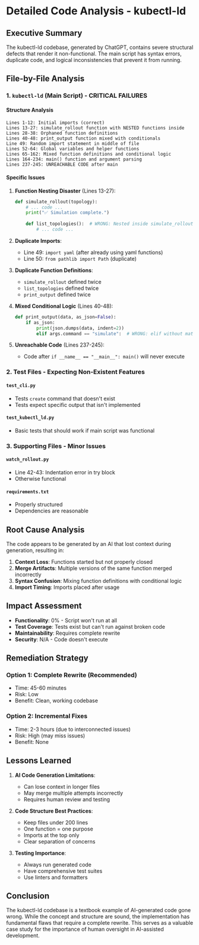 # Detailed Code Analysis - kubectl-ld

## Executive Summary

The kubectl-ld codebase, generated by ChatGPT, contains severe structural defects that render it non-functional. The main script has syntax errors, duplicate code, and logical inconsistencies that prevent it from running.

## File-by-File Analysis

### 1. `kubectl-ld` (Main Script) - CRITICAL FAILURES

#### Structure Analysis

```
Lines 1-12: Initial imports (correct)
Lines 13-27: simulate_rollout function with NESTED functions inside
Lines 28-38: Orphaned function definitions
Lines 40-48: print_output function mixed with conditionals
Line 49: Random import statement in middle of file
Lines 52-64: Global variables and helper functions
Lines 65-162: Mixed function definitions and conditional logic
Lines 164-234: main() function and argument parsing
Lines 237-245: UNREACHABLE CODE after main
```

#### Specific Issues

1. **Function Nesting Disaster** (Lines 13-27):
   ```python
   def simulate_rollout(topology):
       # ... code ...
       print("✅ Simulation complete.")
       
       def list_topologies():  # WRONG: Nested inside simulate_rollout
           # ... code ...
   ```

2. **Duplicate Imports**:
   - Line 49: `import yaml` (after already using yaml functions)
   - Line 50: `from pathlib import Path` (duplicate)

3. **Duplicate Function Definitions**:
   - `simulate_rollout` defined twice
   - `list_topologies` defined twice
   - `print_output` defined twice

4. **Mixed Conditional Logic** (Lines 40-48):
   ```python
   def print_output(data, as_json=False):
       if as_json:
           print(json.dumps(data, indent=2))
           elif args.command == "simulate":  # WRONG: elif without matching if
   ```

5. **Unreachable Code** (Lines 237-245):
   - Code after `if __name__ == "__main__": main()` will never execute

### 2. Test Files - Expecting Non-Existent Features

#### `test_cli.py`
- Tests `create` command that doesn't exist
- Tests expect specific output that isn't implemented

#### `test_kubectl_ld.py`
- Basic tests that should work if main script was functional

### 3. Supporting Files - Minor Issues

#### `watch_rollout.py`
- Line 42-43: Indentation error in try block
- Otherwise functional

#### `requirements.txt`
- Properly structured
- Dependencies are reasonable

## Root Cause Analysis

The code appears to be generated by an AI that lost context during generation, resulting in:

1. **Context Loss**: Functions started but not properly closed
2. **Merge Artifacts**: Multiple versions of the same function merged incorrectly
3. **Syntax Confusion**: Mixing function definitions with conditional logic
4. **Import Timing**: Imports placed after usage

## Impact Assessment

- **Functionality**: 0% - Script won't run at all
- **Test Coverage**: Tests exist but can't run against broken code
- **Maintainability**: Requires complete rewrite
- **Security**: N/A - Code doesn't execute

## Remediation Strategy

### Option 1: Complete Rewrite (Recommended)
- Time: 45-60 minutes
- Risk: Low
- Benefit: Clean, working codebase

### Option 2: Incremental Fixes
- Time: 2-3 hours (due to interconnected issues)
- Risk: High (may miss issues)
- Benefit: None

## Lessons Learned

1. **AI Code Generation Limitations**:
   - Can lose context in longer files
   - May merge multiple attempts incorrectly
   - Requires human review and testing

2. **Code Structure Best Practices**:
   - Keep files under 200 lines
   - One function = one purpose
   - Imports at the top only
   - Clear separation of concerns

3. **Testing Importance**:
   - Always run generated code
   - Have comprehensive test suites
   - Use linters and formatters

## Conclusion

The kubectl-ld codebase is a textbook example of AI-generated code gone wrong. While the concept and structure are sound, the implementation has fundamental flaws that require a complete rewrite. This serves as a valuable case study for the importance of human oversight in AI-assisted development.